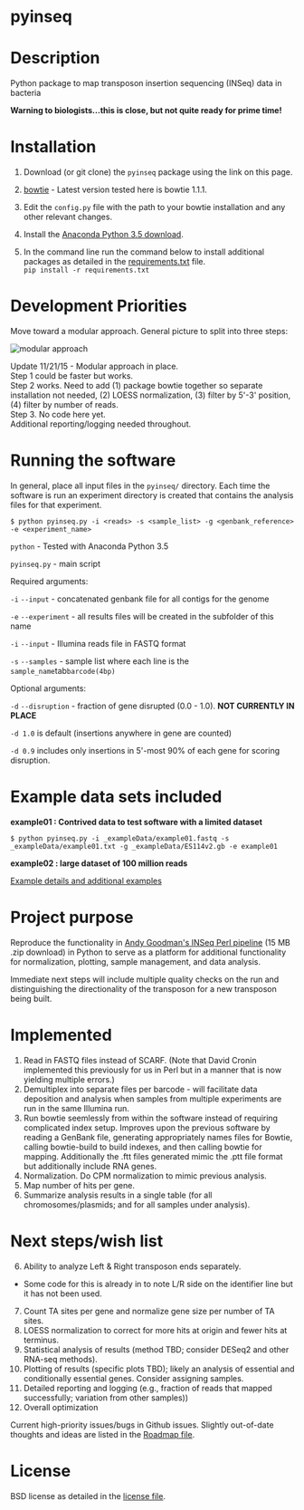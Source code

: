 # pyinseq

# Description

Python package to map transposon insertion sequencing (INSeq) data in bacteria

**Warning to biologists...this is close, but not quite ready for prime time!**

# Installation

1. Download (or git clone) the `pyinseq` package using the link on this page.

2. [bowtie](http://bowtie-bio.sourceforge.net/index.shtml) - Latest version tested here is bowtie 1.1.1.

3. Edit the `config.py` file with the path to your bowtie installation and any other relevant changes.

4. Install the [Anaconda Python 3.5 download](https://www.continuum.io/downloads).

5. In the command line run the command below to install additional packages as detailed in the [requirements.txt](requirements.txt) file.  
`pip install -r requirements.txt`

# Development Priorities

Move toward a modular approach. General picture to split into three steps:

![modular approach](https://cloud.githubusercontent.com/assets/8669125/10409855/18925d7a-6ef5-11e5-9304-9f24eb868b80.png)

Update 11/21/15 - Modular approach in place.  
Step 1 could be faster but works.  
Step 2 works. Need to add (1) package bowtie together so separate installation not needed, (2) LOESS normalization, (3) filter by 5'-3' position, (4) filter by number of reads.  
Step 3. No code here yet.  
Additional reporting/logging needed throughout.  

# Running the software

In general, place all input files in the `pyinseq/` directory. Each time the software is run an experiment directory is created that contains the analysis files for that experiment.

`$ python pyinseq.py -i <reads> -s <sample_list> -g <genbank_reference> -e <experiment_name>`

`python` - Tested with Anaconda Python 3.5

`pyinseq.py` - main script

Required arguments:

`-i`  `--input` - concatenated genbank file for all contigs for the genome

`-e`  `--experiment` - all results files will be created in the subfolder of this name

`-i`  `--input` - Illumina reads file in FASTQ format

`-s`  `--samples` - sample list where each line is the `sample_name`tab`barcode(4bp)`

Optional arguments:

`-d`  `--disruption` - fraction of gene disrupted (0.0 - 1.0). **NOT CURRENTLY IN PLACE**

`-d 1.0` is default (insertions anywhere in gene are counted)

`-d 0.9` includes only insertions in 5'-most 90% of each gene for scoring disruption.

# Example data sets included

**example01 : Contrived data to test software with a limited dataset**

`$ python pyinseq.py -i _exampleData/example01.fastq -s _exampleData/example01.txt -g _exampleData/ES114v2.gb -e example01`

**example02 : large dataset of 100 million reads**

[Example details and additional examples](_exampleData/exampleData.md)

# Project purpose

Reproduce the functionality in [Andy Goodman's INSeq Perl pipeline](http://www.nature.com/nprot/journal/v6/n12/extref/nprot.2011.417-S2.zip) (15 MB .zip download) in Python to serve as a platform for additional functionality for normalization, plotting, sample management, and data analysis.

Immediate next steps will include multiple quality checks on the run and distinguishing the directionality of the transposon for a new transposon being built.


# Implemented

1. Read in FASTQ files instead of SCARF. (Note that David Cronin implemented this previously for us in Perl but in a manner that is now yielding multiple errors.)
2. Demultiplex into separate files per barcode - will facilitate data deposition and analysis when samples from multiple experiments are run in the same Illumina run.
3. Run bowtie seemlessly from within the software instead of requiring complicated index setup. Improves upon the previous software by reading a GenBank file, generating appropriately names files for Bowtie, calling bowtie-build to build indexes, and then calling bowtie for mapping. Additionally the .ftt files generated mimic the .ptt file format but additionally include RNA genes.
4. Normalization. Do CPM normalization to mimic previous analysis.
4. Map number of hits per gene.
5. Summarize analysis results in a single table (for all chromosomes/plasmids; and for all samples under analysis).

# Next steps/wish list

6. Ability to analyze Left & Right transposon ends separately.
  - Some code for this is already in to note L/R side on the identifier line but it has not been used.
7. Count TA sites per gene and normalize gene size per number of TA sites.
7. LOESS normalization to correct for more hits at origin and fewer hits at terminus.
8. Statistical analysis of results (method TBD; consider DESeq2 and other RNA-seq methods).
9. Plotting of results (specific plots TBD); likely an analysis of essential and conditionally essential genes. Consider assigning samples.
10. Detailed reporting and logging (e.g., fraction of reads that mapped successfully; variation from other samples))
11. Overall optimization

Current high-priority issues/bugs in Github issues. Slightly out-of-date thoughts and ideas are listed in the [Roadmap file](roadmap.md).

# License

BSD license as detailed in the [license file](LICENSE.md).
